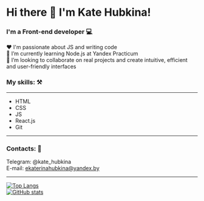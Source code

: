 # Hi there 👋 I'm Kate Hubkina! 
### I'm a Front-end developer 💻

❤️ I'm passionate about JS and writing code  
🌱 I’m currently learning Node.js at Yandex Practicum  
💞️ I’m looking to collaborate on real projects and create intuitive, efficient and user-friendly interfaces  

###  My skills: ⚒️
***
* HTML
* CSS
* JS
* React.js
* Git
***


###  Contacts: 👀
Telegram: @kate_hubkina  
E-mail: ekaterinahubkina@yandex.by
***

[![Top Langs](https://github-readme-stats.vercel.app/api/top-langs/?username=ekaterinahubkina&layout=compact)](https://github.com/anuraghazra/github-readme-stats)  
[![GitHub stats](https://github-readme-stats.vercel.app/api?username=ekaterinahubkina)](https://github.com/anuraghazra/github-readme-stats)

<!---
ekaterinahubkina/ekaterinahubkina is a ✨ special ✨ repository because its `README.md` (this file) appears on your GitHub profile.
You can click the Preview link to take a look at your changes.
--->

